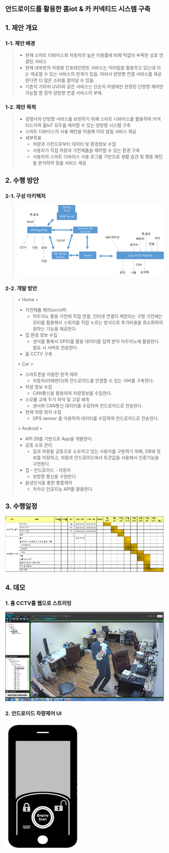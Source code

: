 ## 안드로이드를 활용한 홈iot & 카 커넥티드 시스템 구축



## 1. 제안 개요

### 1-1. 제안 배경

> - 현재 스마트 디바이스와 자동차의 높은 이용률에 비해 턱없이 부족한 상호 연결된 서비스
> - 현재 대부분의 차량용 인포테인먼트 서비스는 미러링을 활용하고 있는데 이는 제공할 수 있는 서비스의 한계가 있음. 따라서 양방향 연결 서비스를 제공한다면 더 많은 소비를 끌어낼 수 있음.
> - 기존의 기아의 UVO와 같은 서비스는 단순히 차량에만 한정된 단방향 제어만 가능할 뿐 정작 양방향 연결 서비스의 부재.

### 1-2. 제안 목적

> - 경쟁사의 단방향 서비스를 보완하기 위해 스마트 디바이스를 활용하여 커넥티드카와 홈IoT 모두를 제어할 수 있는 양방향 시스템 구축
> - 스마트 디바이스의 사용 패턴을 이용해 미리 알림 서비스 제공
> - 세부목표
>   - 차량과 가전으로부터 데이터 및 환경정보 수집
>   - 사용자가 직접 차량과 가전제품을 제어할 수 있는 환경 구축
>   - 사용자의 스마트 디바이스 사용 로그를 기반으로 생활 습관 및 행동 패턴을 분석하여 맞춤 서비스 제공

## 2. 수행 방안

### 2-1. 구성 아키텍처

> ![image-20200502160326152](.\images\image-20200502160326152.png)

### 2-2. 개발 방안

> < Home >
>
> - 가전제품 제어(on/off)
>   - 아두이노 활용 가전에 직접 연결, 인터넷 연결이 제한되는 구형 가전에는 모터를 활용해서 스위치를 직접 누르는 방식으로 추가비용을 최소화하여 원하는 기능을 제공한다.
> - 집 환경 정보 수집 
>   - 센서를 통해서 GPIO를 활용 데이터를 입력 받아 아두이노에 활용한다. 필요 시 서버로 전송한다.
> - 홈 CCTV 구축
>
> < Car >
>
> - 스마트폰을 이용한 원격 제어 
>   - 자동차(라떼판다)와 안드로이드를 연결할 수 있는 서버를 구축한다.
> - 차량 정보 수집
>   - CAN통신을 활용하여 차량정보를 수집한다.
> - 소모품 교체 주기 파악 및 고갈 예측
>   - 센서와 CAN통신 데이터를 수집하여 안드로이드로 전송한다.
> - 현재 차량 위치 수집
>   - GPS sensor 를 이용하여 데이터를 수집하여 안드로이드로 전송한다.
>
> < Android >
>
> - API 29를 기반으로 App을 개발한다.
> - 공동 소유 관리
>   - 집과 차량을 공동으로 소유하고 있는 사용자를 구분하기 위해, DB에 정보를 저장하고, 차량과 안드로이드에서 토큰값을 사용해서 인증기능을 구현한다.
> - 집 - 안드로이드 - 자동차
>   - 양방향 통신을 구현한다.
> - 음성인식을 통한 통합제어
>   - 카카오 인공지능 API를 활용한다.

## 3. 수행일정

![image-20200502164403581](.\images\image-20200502164403581.png)

























## 4. 데모

### 1. 홈 CCTV를 웹으로 스트리밍

![image-20200502161219887](.\images\image-20200502161219887.png)



### 2. 안드로이드 차량제어 UI

![image-20200502162815543](.\images\image-20200502162339487.png)
